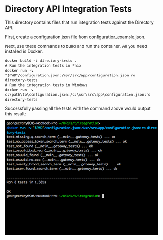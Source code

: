 # Directory API Integration Tests

This directory contains files that run integration tests against the Directory API.

First, create a configuration.json file from configuration_example.json.

Next, use these commands to build and run the container. All you need installed is Docker.

    docker build -t directory-tests .
    # Run the integration tests in *nix
    docker run -v "$PWD"/configuration.json:/usr/src/app/configuration.json:ro directory-tests
    # Run the integration tests in Windows
    docker run -v c:\path\to\configuration.json:/c:\usr\src\app\configuration.json:ro directory-tests

Successfully passing all the tests with the command above would output this result:

![success_test](images/success.png)